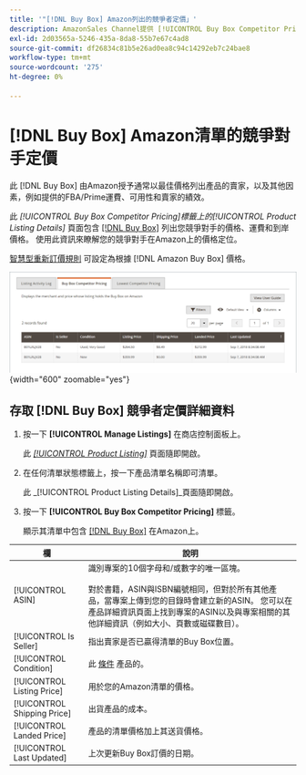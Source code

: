```yaml
---
title: '"[!DNL Buy Box] Amazon列出的競爭者定價」'
description: AmazonSales Channel提供 [!UICONTROL Buy Box Competitor Pricing] 索引標籤來協助您瞭解競爭對手在Amazon上的價格定位。
exl-id: 2d03565a-5246-435a-8da8-55b7e67c4ad8
source-git-commit: df26834c81b5e26ad0ea8c94c14292eb7c24bae8
workflow-type: tm+mt
source-wordcount: '275'
ht-degree: 0%

---
```


# [!DNL Buy Box] Amazon清單的競爭對手定價

此 [!DNL Buy Box] 由Amazon授予通常以最佳價格列出產品的賣家，以及其他因素，例如提供的FBA/Prime運費、可用性和賣家的績效。

此 _[!UICONTROL Buy Box Competitor Pricing]_標籤上的_[!UICONTROL Product Listing Details]_ 頁面包含 [[!DNL Buy Box]](./buy-box-competitor-pricing.md) 列出您競爭對手的價格、運費和到岸價格。 使用此資訊來瞭解您的競爭對手在Amazon上的價格定位。

[智慧型重新訂價規則](./intelligent-repricing-rules.md) 可設定為根據 [!DNL Amazon Buy Box] 價格。

![Buy Box競爭者定價詳細資料](assets/amazon-listing-details-buy-box.png){width="600" zoomable="yes"}

## 存取 [!DNL Buy Box] 競爭者定價詳細資料

1. 按一下 **[!UICONTROL Manage Listings]** 在商店控制面板上。

   此 [_[!UICONTROL Product Listing]_](./managing-product-listings.md) 頁面隨即開啟。

1. 在任何清單狀態標籤上，按一下產品清單名稱即可清單。

   此 _[!UICONTROL Product Listing Details]_頁面隨即開啟。

1. 按一下 **[!UICONTROL Buy Box Competitor Pricing]** 標籤。

   顯示其清單中包含 [[!DNL Buy Box]](./buy-box-competitor-pricing.md) 在Amazon上。

| 欄 | 說明 |
|--- |--- |
| [!UICONTROL ASIN] | 識別專案的10個字母和/或數字的唯一區塊。<br><br>對於書籍，ASIN與ISBN編號相同，但對於所有其他產品，當專案上傳到您的目錄時會建立新的ASIN。 您可以在產品詳細資訊頁面上找到專案的ASIN以及與專案相關的其他詳細資訊（例如大小、頁數或磁碟數目）。 |
| [!UICONTROL Is Seller] | 指出賣家是否已贏得清單的Buy Box位置。 |
| [!UICONTROL Condition] | 此 [條件](./product-listing-condition.md) 產品的。 |
| [!UICONTROL Listing Price] | 用於您的Amazon清單的價格。 |
| [!UICONTROL Shipping Price] | 出貨產品的成本。 |
| [!UICONTROL Landed Price] | 產品的清單價格加上其送貨價格。 |
| [!UICONTROL Last Updated] | 上次更新Buy Box訂價的日期。 |
